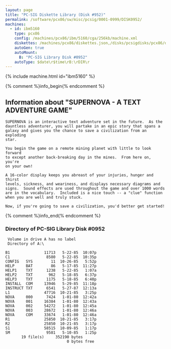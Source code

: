 ```yaml
---
layout: page
title: "PC-SIG Diskette Library (Disk #952)"
permalink: /software/pcx86/sw/misc/pcsig/0001-0999/DISK0952/
machines:
  - id: ibm5160
    type: pcx86
    config: /machines/pcx86/ibm/5160/cga/256kb/machine.xml
    diskettes: /machines/pcx86/diskettes.json,/disks/pcsigdisks/pcx86/diskettes.json
    autoGen: true
    autoMount:
      B: "PC-SIG Library Disk #0952"
    autoType: $date\r$time\rB:\rDIR\r
---
```


{% include machine.html id="ibm5160" %}

{% comment %}info_begin{% endcomment %}

## Information about "SUPERNOVA - A TEXT ADVENTURE GAME"

    SUPERNOVA is an interactive text adventure set in the future.  As the
    dauntless adventurer, you will partake in an epic story that spans a
    galaxy and gives you the chance to save a civilization from an exploding
    star.
    
    You begin the game on a remote mining planet with little to look forward
    to except another back-breaking day in the mines.  From here on, you're
    on your own!
    
    A 16-color display keeps you abreast of your injuries, hunger and thirst
    levels, sickness, and weariness, and displays necessary diagrams and
    signs.  Sound effects are used throughout the game and over 1000 words
    are in the vocabulary.  Included is a nice touch -- a "clue" function
    when you are well and truly stuck.
    
    Now, if you're going to save a civilization, you'd better get started!
{% comment %}info_end{% endcomment %}


### Directory of PC-SIG Library Disk #0952

     Volume in drive A has no label
     Directory of A:\

    B1               11713   5-22-85  10:07p
    C1                8580   5-22-85  10:35p
    CONFIG   SYS        11  10-26-85   5:52p
    HELP     BAT        86   5-17-85  11:27p
    HELP1    TXT      1238   5-22-85   1:07a
    HELP2    TXT       962   5-18-85   6:37p
    HELP3    TXT      1175   5-18-85   6:40p
    INSTALL  COM     13946   5-29-85  11:18p
    INSTRUCT TXT      6541   5-27-87  12:13a
    L1               47716  10-21-85   3:25p
    NOVA     000      7424   1-01-80  12:42a
    NOVA     001     16384   1-01-80  12:43a
    NOVA     002     54272   1-01-80  12:45a
    NOVA     003     28672   1-01-80  12:46a
    NOVA     COM     33674   1-01-80  12:46a
    R1               25850  10-21-85   3:17p
    R2               25850  10-21-85   3:17p
    S1               58515  10-09-85   1:17p
    SM                9581   5-10-85   1:25p
           19 file(s)     352190 bytes
                               0 bytes free

